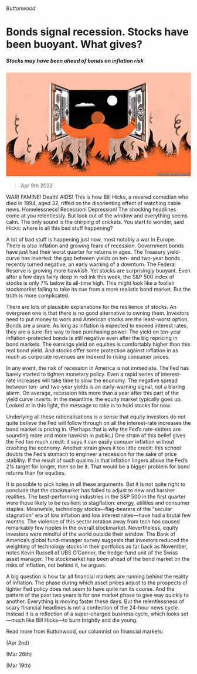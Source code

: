 ###### Buttonwood

# Bonds signal recession. Stocks have been buoyant. What gives? 

##### Stocks may have been ahead of bonds on inflation risk 

![image](images/20220409_fnd001.jpg) 

> Apr 9th 2022 

WAR! FAMINE! Death! AIDS! This is how Bill Hicks, a revered comedian who died in 1994, aged 32, riffed on the disorienting effect of watching cable news. Homelessness! Recession! Depression! The shocking headlines come at you relentlessly. But look out of the window and everything seems calm. The only sound is the chirping of crickets. You start to wonder, said Hicks: where is all this bad stuff happening?

A lot of bad stuff is happening just now, most notably a war in Europe. There is also inflation and growing fears of recession. Government bonds have just had their worst quarter for returns in ages. The Treasury yield-curve has inverted: the gap between yields on ten- and two-year bonds recently turned negative, an early warning of a downturn. The Federal Reserve is growing more hawkish. Yet stocks are surprisingly buoyant. Even after a few days fairly deep in red ink this week, the S&amp;P 500 index of stocks is only 7% below its all-time high. This might look like a foolish stockmarket failing to take its cue from a more realistic bond market. But the truth is more complicated.


There are lots of plausible explanations for the resilience of stocks. An evergreen one is that there is no good alternative to owning them. Investors need to put money to work and American stocks are the least-worst option. Bonds are a snare. As long as inflation is expected to exceed interest rates, they are a sure-fire way to lose purchasing power. The yield on ten-year inflation-protected bonds is still negative even after the big repricing in bond markets. The earnings yield on equities is comfortably higher than this real bond yield. And stocks offer some protection against inflation in as much as corporate revenues are indexed to rising consumer prices.

In any event, the risk of recession in America is not immediate. The Fed has barely started to tighten monetary policy. Even a rapid series of interest-rate increases will take time to slow the economy. The negative spread between ten- and two-year yields is an early-warning signal, not a blaring alarm. On average, recession hits more than a year after this part of the yield curve inverts. In the meantime, the equity market typically goes up. Looked at in this light, the message to take is to hold stocks for now.

Underlying all these rationalisations is a sense that equity investors do not quite believe the Fed will follow through on all the interest-rate increases the bond market is pricing in. (Perhaps that is why the Fed’s rate-setters are sounding more and more hawkish in public.) One strain of this belief gives the Fed too much credit: it says it can easily conquer inflation without crashing the economy. Another strain gives it too little credit: this school doubts the Fed’s stomach to engineer a recession for the sake of price stability. If the result of such qualms is that inflation lingers above the Fed’s 2% target for longer, then so be it. That would be a bigger problem for bond returns than for equities.

It is possible to pick holes in all these arguments. But it is not quite right to conclude that the stockmarket has failed to adjust to new and harsher realities. The best-performing industries in the S&amp;P 500 in the first quarter were those likely to be resilient to stagflation: energy, utilities and consumer staples. Meanwhile, technology stocks—flag-bearers of the “secular stagnation” era of low inflation and low interest rates—have had a brutal few months. The violence of this sector rotation away from tech has caused remarkably few ripples in the overall stockmarket. Nevertheless, equity investors were mindful of the world outside their window. The Bank of America’s global fund-manager survey suggests that investors reduced the weighting of technology stocks in their portfolios as far back as November, notes Kevin Russell of UBS O’Connor, the hedge-fund unit of the Swiss asset manager. The stockmarket has been ahead of the bond market on the risks of inflation, not behind it, he argues.

A big question is how far all financial markets are running behind the reality of inflation. The phase during which asset prices adjust to the prospects of tighter Fed policy does not seem to have quite run its course. And the pattern of the past two years is for one market phase to give way quickly to another. Everything is moving faster these days. But the relentlessness of scary financial headlines is not a confection of the 24-hour news cycle. Instead it is a reflection of a super-charged business cycle, which looks set—much like Bill Hicks—to burn brightly and die young.

Read more from Buttonwood, our columnist on financial markets:

 (Apr 2nd)

 (Mar 26th)

 (Mar 19th)


